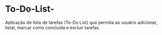 # To-Do-List-
Aplicação de lista de tarefas (To-Do List) que permita ao usuário adicionar, listar, marcar como concluída e excluir tarefas.
